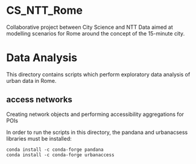 # CS_NTT_Rome
Collaborative project between City Science and NTT Data aimed at modelling scenarios for Rome around the concept of the 15-minute city.

# Data Analysis
This directory contains scripts which perform exploratory data analysis of urban data in Rome.

## access networks
Creating network objects and performing accessibility aggregations for POIs <br>

In order to run the scripts in this directory, the pandana and urbanacsess libraries must be installed:
```
conda install -c conda-forge pandana
conda install -c conda-forge urbanaccess
```
